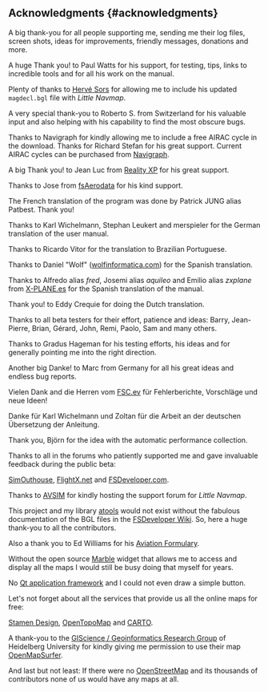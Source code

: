 ## Acknowledgments {#acknowledgments}

A big thank-you for all people supporting me, sending me their log files, screen shots, ideas for improvements, friendly messages, donations and more.

A huge Thank you! to Paul Watts for his support, for testing, tips, links to incredible tools and for all his work on the manual.

Plenty of thanks to [Hervé Sors](http://www.aero.sors.fr) for allowing me to include his updated `magdecl.bgl` file with _Little Navmap_.

A very special thank-you to Roberto S. from Switzerland for his valuable input and also helping with his capability to find the most obscure bugs.

Thanks to Navigraph for kindly allowing me to include a free AIRAC cycle in the download. Thanks for Richard Stefan for his great support.
Current AIRAC cycles can be purchased from [Navigraph](http://www.navigraph.com).

A big Thank you! to Jean Luc from [Reality XP](http://www.reality-xp.com) for his great support.

Thanks to Jose from [fsAerodata](https://www.fsaerodata.com/) for his kind support.

The French translation of the program was done by Patrick JUNG alias Patbest. Thank you!

Thanks to Karl Wichelmann, Stephan Leukert and merspieler for the German translation of the user manual.

Thanks to Ricardo Vitor for the translation to Brazilian Portuguese.

Thanks to Daniel "Wolf" \([wolfinformatica.com](http://wolfinformatica.com)\) for the Spanish translation.

Thanks to Alfredo alias _fred_, Josemi alias _aquileo_ and Emilio alias _zxplane_ from [X-PLANE.es](http://www.x-plane.es/) for the Spanish translation of the manual.

Thank you! to Eddy Crequie for doing the Dutch translation.

Thanks to all beta testers for their effort, patience and ideas: Barry, Jean-Pierre, Brian, Gérard, John, Remi, Paolo, Sam and many others.

Thanks to Gradus Hageman for his testing efforts, his ideas and for generally pointing me into the right direction.

Another big Danke! to Marc from Germany for all his great ideas and endless bug reports.

Vielen Dank and die Herren vom [FSC.ev](http://fsc-ev.de/) für Fehlerberichte, Vorschläge und neue Ideen!

Danke für Karl Wichelmann und Zoltan  für die Arbeit an der deutschen Übersetzung der Anleitung.

Thank you, Björn for the idea with the automatic performance collection.

Thanks to all in the forums who patiently supported me and gave invaluable feedback during the public beta:

[SimOuthouse](http://www.sim-outhouse.com), [FlightX.net](https://flightx.net) and [FSDeveloper.com](https://www.fsdeveloper.com).

Thanks to [AVSIM](https://www.avsim.com) for kindly hosting the support forum for _Little Navmap_.

This project and my library [atools](https://github.com/albar965/atools) would not exist without the fabulous documentation of the BGL files in the [FSDeveloper Wiki](https://www.fsdeveloper.com/wiki). So, here a huge thank-you to all the contributors.

Also a thank you to Ed Williams for his [Aviation Formulary](http://www.edwilliams.org/avform.htm).

Without the open source [Marble](https://marble.kde.org) widget that allows me to access and display all the maps I would still be busy doing that myself for years.

No [Qt application framework](https://www.qt.io) and I could not even draw a simple button.

Let's not forget about all the services that provide us all the online maps for free:

[Stamen Design](http://maps.stamen.com), [OpenTopoMap](https://www.opentopomap.org) and [CARTO](https://carto.com/).

A thank-you to the [GIScience / Geoinformatics Research Group](https://www.geog.uni-heidelberg.de/gis/index_en.html) of Heidelberg University for kindly giving me permission to use their map [OpenMapSurfer](http://korona.geog.uni-heidelberg.de).

And last but not least: If there were no [OpenStreetMap](https://www.openstreetmap.org) and its thousands of contributors none of us would have any maps at all.

